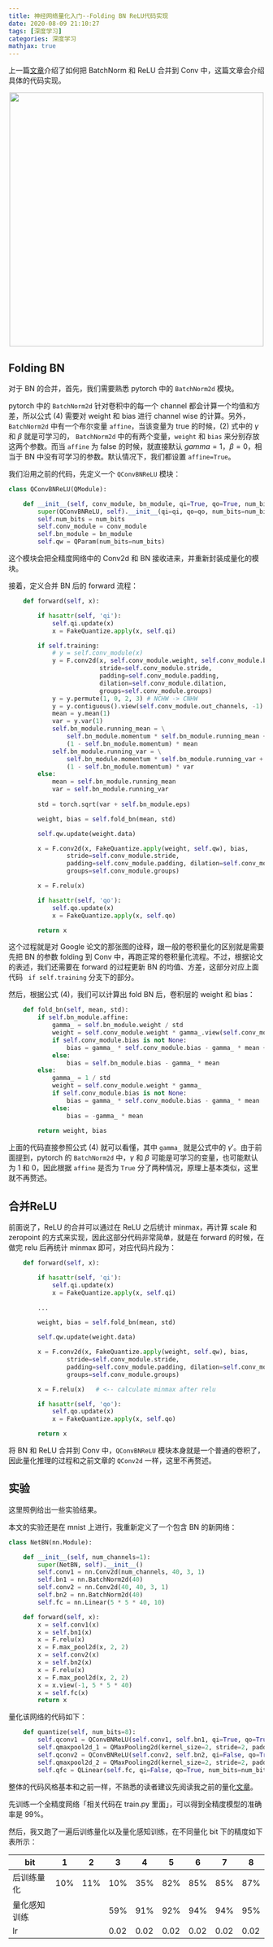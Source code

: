 ```yaml
---
title: 神经网络量化入门--Folding BN ReLU代码实现
date: 2020-08-09 21:10:27
tags: [深度学习]
categories: 深度学习
mathjax: true
---
```


上一篇[文章](https://jermmy.github.io/2020/07/19/2020-7-19-network-quantization-4/)介绍了如何把 BatchNorm 和 ReLU 合并到 Conv 中，这篇文章会介绍具体的代码实现。

<center>
  <img src="/images/2020-8-9/folding-bn-relu.png" width="500px">
</center>

## Folding BN

对于 BN 的合并，首先，我们需要熟悉 pytorch 中的 `BatchNorm2d` 模块。

pytorch 中的 `BatchNorm2d` 针对卷积中的每一个 channel 都会计算一个均值和方差，所以公式 (4) 需要对 weight 和 bias 进行 channel wise 的计算。另外，`BatchNorm2d` 中有一个布尔变量 `affine`，当该变量为 true 的时候，(2) 式中的 $\gamma$ 和 $\beta$ 就是可学习的， `BatchNorm2d` 中的有两个变量，`weight` 和 `bias` 来分别存放这两个参数。而当 `affine` 为 false 的时候，就直接默认 $gamma=1$，$\beta=0$，相当于 BN 中没有可学习的参数。默认情况下，我们都设置 `affine=True`。

我们沿用之前的代码，先定义一个 `QConvBNReLU` 模块：

```python
class QConvBNReLU(QModule):

    def __init__(self, conv_module, bn_module, qi=True, qo=True, num_bits=8):
        super(QConvBNReLU, self).__init__(qi=qi, qo=qo, num_bits=num_bits)
        self.num_bits = num_bits
        self.conv_module = conv_module
        self.bn_module = bn_module
        self.qw = QParam(num_bits=num_bits)
```

这个模块会把全精度网络中的 Conv2d 和 BN 接收进来，并重新封装成量化的模块。

接着，定义合并 BN 后的 forward 流程：

```python
    def forward(self, x):

        if hasattr(self, 'qi'):
            self.qi.update(x)
            x = FakeQuantize.apply(x, self.qi)

        if self.training:
            # y = self.conv_module(x)
            y = F.conv2d(x, self.conv_module.weight, self.conv_module.bias, 
                         stride=self.conv_module.stride,
                         padding=self.conv_module.padding,
                         dilation=self.conv_module.dilation,
                         groups=self.conv_module.groups)
            y = y.permute(1, 0, 2, 3) # NCHW -> CNHW
            y = y.contiguous().view(self.conv_module.out_channels, -1)
            mean = y.mean(1)
            var = y.var(1)
            self.bn_module.running_mean = \
                self.bn_module.momentum * self.bn_module.running_mean + \
                (1 - self.bn_module.momentum) * mean
            self.bn_module.running_var = \
                self.bn_module.momentum * self.bn_module.running_var + \
                (1 - self.bn_module.momentum) * var
        else:
            mean = self.bn_module.running_mean
            var = self.bn_module.running_var
        
        std = torch.sqrt(var + self.bn_module.eps)

        weight, bias = self.fold_bn(mean, std)

        self.qw.update(weight.data)

        x = F.conv2d(x, FakeQuantize.apply(weight, self.qw), bias, 
                stride=self.conv_module.stride,
                padding=self.conv_module.padding, dilation=self.conv_module.dilation, 
                groups=self.conv_module.groups)

        x = F.relu(x)

        if hasattr(self, 'qo'):
            self.qo.update(x)
            x = FakeQuantize.apply(x, self.qo)

        return x
```

这个过程就是对 Google 论文的那张图的诠释，跟一般的卷积量化的区别就是需要先把 BN 的参数 folding 到 Conv 中，再跑正常的卷积量化流程。不过，根据论文的表述，我们还需要在 forward 的过程更新 BN 的均值、方差，这部分对应上面代码 ` if self.training` 分支下的部分。

然后，根据公式 (4)，我们可以计算出 fold BN 后，卷积层的 weight 和 bias：

```python
    def fold_bn(self, mean, std):
        if self.bn_module.affine:
            gamma_ = self.bn_module.weight / std
            weight = self.conv_module.weight * gamma_.view(self.conv_module.out_channels, 1, 1, 1)
            if self.conv_module.bias is not None:
                bias = gamma_ * self.conv_module.bias - gamma_ * mean + self.bn_module.bias
            else:
                bias = self.bn_module.bias - gamma_ * mean
        else:
            gamma_ = 1 / std
            weight = self.conv_module.weight * gamma_
            if self.conv_module.bias is not None:
                bias = gamma_ * self.conv_module.bias - gamma_ * mean
            else:
                bias = -gamma_ * mean
            
        return weight, bias
```

上面的代码直接参照公式 (4) 就可以看懂，其中 `gamma_` 就是公式中的 $\gamma'$。由于前面提到，pytorch 的 `BatchNorm2d` 中，$\gamma$ 和 $\beta$ 可能是可学习的变量，也可能默认为 1 和 0，因此根据 `affine` 是否为 `True` 分了两种情况，原理上基本类似，这里就不再赘述。

## 合并ReLU

前面说了，ReLU 的合并可以通过在 ReLU 之后统计 minmax，再计算 scale 和 zeropoint 的方式来实现，因此这部分代码非常简单，就是在 forward 的时候，在做完 relu 后再统计 minmax 即可，对应代码片段为：

```python
    def forward(self, x):

        if hasattr(self, 'qi'):
            self.qi.update(x)
            x = FakeQuantize.apply(x, self.qi)
        
        ...

        weight, bias = self.fold_bn(mean, std)

        self.qw.update(weight.data)

        x = F.conv2d(x, FakeQuantize.apply(weight, self.qw), bias, 
                stride=self.conv_module.stride,
                padding=self.conv_module.padding, dilation=self.conv_module.dilation, 
                groups=self.conv_module.groups)

        x = F.relu(x)   # <-- calculate minmax after relu

        if hasattr(self, 'qo'):
            self.qo.update(x)
            x = FakeQuantize.apply(x, self.qo)

        return x
```

将 BN 和 ReLU 合并到 Conv 中，`QConvBNReLU` 模块本身就是一个普通的卷积了，因此量化推理的过程和之前文章的 `QConv2d` 一样，这里不再赘述。

## 实验

这里照例给出一些实验结果。

本文的实验还是在 mnist 上进行，我重新定义了一个包含 BN 的新网络：

```python
class NetBN(nn.Module):

    def __init__(self, num_channels=1):
        super(NetBN, self).__init__()
        self.conv1 = nn.Conv2d(num_channels, 40, 3, 1)
        self.bn1 = nn.BatchNorm2d(40)
        self.conv2 = nn.Conv2d(40, 40, 3, 1)
        self.bn2 = nn.BatchNorm2d(40)
        self.fc = nn.Linear(5 * 5 * 40, 10)

    def forward(self, x):
        x = self.conv1(x)
        x = self.bn1(x)
        x = F.relu(x)
        x = F.max_pool2d(x, 2, 2)
        x = self.conv2(x)
        x = self.bn2(x)
        x = F.relu(x)
        x = F.max_pool2d(x, 2, 2)
        x = x.view(-1, 5 * 5 * 40)
        x = self.fc(x)
        return x
```

量化该网络的代码如下：

```python
    def quantize(self, num_bits=8):
        self.qconv1 = QConvBNReLU(self.conv1, self.bn1, qi=True, qo=True, num_bits=num_bits)
        self.qmaxpool2d_1 = QMaxPooling2d(kernel_size=2, stride=2, padding=0)
        self.qconv2 = QConvBNReLU(self.conv2, self.bn2, qi=False, qo=True, num_bits=num_bits)
        self.qmaxpool2d_2 = QMaxPooling2d(kernel_size=2, stride=2, padding=0)
        self.qfc = QLinear(self.fc, qi=False, qo=True, num_bits=num_bits)
```

整体的代码风格基本和之前一样，不熟悉的读者建议先阅读我之前的量化[文章](https://jermmy.github.io/2020/06/13/2020-6-13-network-quantization-1/)。

先训练一个全精度网络「相关代码在 train.py 里面」，可以得到全精度模型的准确率是 99%。

然后，我又跑了一遍后训练量化以及量化感知训练，在不同量化 bit 下的精度如下表所示：

| bit          | 1    | 2    | 3    | 4    | 5    | 6    | 7    | 8    |
| ------------ | ---- | ---- | ---- | ---- | ---- | ---- | ---- | ---- |
| 后训练量化   |   10%   |   11%   |  10%    |  35%  |  82%  | 85%  | 85%  | 87%  |
| 量化感知训练 |      |      |  59%    |  91%    |   92%   |   94%  |   94%  | 95% |
| lr         |      |      |   0.02   |   0.02   |  0.02    |  0.02   |    0.02  |  0.02 |

